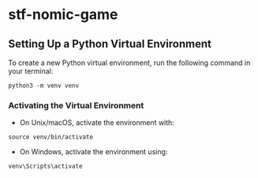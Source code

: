 # stf-nomic-game
## Setting Up a Python Virtual Environment
To create a new Python virtual environment, run the following command in your terminal:
```
python3 -m venv venv
```

### Activating the Virtual Environment
- On Unix/macOS, activate the environment with:
```
source venv/bin/activate
```
- On Windows, activate the environment using:
```
venv\Scripts\activate
```
